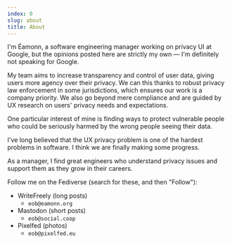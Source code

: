 ```yaml
---  
index: 0
slug: about
title: About
---  
```

I'm Éamonn, a software engineering manager working on privacy UI at Google, but the opinions posted here are strictly my own — I'm definitely not speaking for Google.

My team aims to increase transparency and control of user data, giving users more agency over their privacy. We can this thanks to robust privacy law enforcement in some jurisdictions, which ensures our work is a company priority. We also go beyond mere compliance and are guided by UX research on users' privacy needs and expectations.

One particular interest of mine is finding ways to protect vulnerable people who could be seriously harmed by the wrong people seeing their data.

I've long believed that the UX privacy problem is one of the hardest problems in software. I think we are finally making some progress.

As a manager, I find great engineers who understand privacy issues and support them as they grow in their careers.

Follow me on the Fediverse (search for these, and then "Follow"):

* WriteFreely (long posts)
  * `eob@eamonn.org`
* Mastodon (short posts)
  * `eob@social.coop`
* Pixelfed (photos)
  * `eob@pixelfed.eu`

